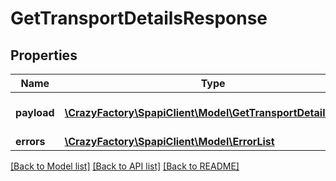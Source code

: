 # GetTransportDetailsResponse

## Properties
Name | Type | Description | Notes
------------ | ------------- | ------------- | -------------
**payload** | [**\CrazyFactory\SpapiClient\Model\GetTransportDetailsResult**](GetTransportDetailsResult.md) | The payload for the getTransportDetails operation. | [optional] 
**errors** | [**\CrazyFactory\SpapiClient\Model\ErrorList**](ErrorList.md) |  | [optional] 

[[Back to Model list]](../README.md#documentation-for-models) [[Back to API list]](../README.md#documentation-for-api-endpoints) [[Back to README]](../README.md)


